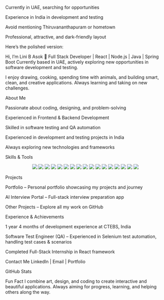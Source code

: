Currently in UAE, searching for opportunities

Experience in India in development and testing

Avoid mentioning Thiruvananthapuram or hometown

Professional, attractive, and dark-friendly layout

Here’s the polished version:

Hi, I’m Lini B Asok 👋
Full Stack Developer | React | Node.js | Java | Spring Boot
Currently based in UAE, actively exploring new opportunities in software development and testing.

I enjoy drawing, cooking, spending time with animals, and building smart, clean, and creative applications. Always learning and taking on new challenges.

About Me

Passionate about coding, designing, and problem-solving

Experienced in Frontend & Backend Development

Skilled in software testing and QA automation

Experienced in development and testing projects in India

Always exploring new technologies and frameworks

Skills & Tools

<div align="center"> <img src="https://img.shields.io/badge/React-20232A?style=for-the-badge&logo=react&logoColor=61DAFB" /> <img src="https://img.shields.io/badge/Angular-DD0031?style=for-the-badge&logo=angular&logoColor=white" /> <img src="https://img.shields.io/badge/Node.js-339933?style=for-the-badge&logo=node.js&logoColor=white" /> <img src="https://img.shields.io/badge/Express.js-000000?style=for-the-badge&logo=express&logoColor=white" /> <img src="https://img.shields.io/badge/TypeScript-007ACC?style=for-the-badge&logo=typescript&logoColor=white" /> <img src="https://img.shields.io/badge/Java-007396?style=for-the-badge&logo=java&logoColor=white" /> <img src="https://img.shields.io/badge/Spring Boot-6DB33F?style=for-the-badge&logo=spring&logoColor=white" /> <img src="https://img.shields.io/badge/SQL-00758F?style=for-the-badge&logo=mysql&logoColor=white" /> <img src="https://img.shields.io/badge/Hibernate-59666C?style=for-the-badge&logo=hibernate&logoColor=white" /> <img src="https://img.shields.io/badge/HTML-E34F26?style=for-the-badge&logo=html5&logoColor=white" /> <img src="https://img.shields.io/badge/CSS-1572B6?style=for-the-badge&logo=css3&logoColor=white" /> <img src="https://img.shields.io/badge/SCSS-CC6699?style=for-the-badge&logo=sass&logoColor=white" /> <img src="https://img.shields.io/badge/Tailwind CSS-38B2AC?style=for-the-badge&logo=tailwind-css&logoColor=white" /> <img src="https://img.shields.io/badge/GitHub-181717?style=for-the-badge&logo=github&logoColor=white" /> <img src="https://img.shields.io/badge/VS Code-007ACC?style=for-the-badge&logo=visual-studio-code&logoColor=white" /> <img src="https://img.shields.io/badge/Vercel-000000?style=for-the-badge&logo=vercel&logoColor=white" /> <img src="https://img.shields.io/badge/AWS-232F3E?style=for-the-badge&logo=amazon-aws&logoColor=white" /> </div>

Projects

Portfolio
 – Personal portfolio showcasing my projects and journey

AI Interview Portal
 – Full-stack interview preparation app

Other Projects
 – Explore all my work on GitHub

Experience & Achievements

1 year 4 months of development experience at CTEBS, India

Software Test Engineer (QA) – Experienced in Selenium test automation, handling test cases & scenarios

Completed Full-Stack Internship in React framework

Contact Me
LinkedIn
 | Email
 | Portfolio

GitHub Stats


Fun Fact
I combine art, design, and coding to create interactive and beautiful applications. Always aiming for progress, learning, and helping others along the way.

